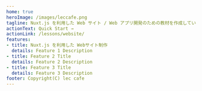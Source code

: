 ```yaml
---
home: true
heroImage: /images/leccafe.png
tagline: Nuxt.js を利用した Web サイト / Web アプリ開発のための教材を作成しています。 
actionText: Quick Start →
actionLink: /lessons/website/
features:
- title: Nuxt.js を利用した Webサイト制作
  details: Feature 1 Description
- title: Feature 2 Title
  details: Feature 2 Description
- title: Feature 3 Title
  details: Feature 3 Description
footer: Copyright(C) lec cafe
---
```

